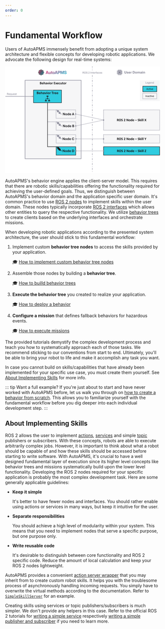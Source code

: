 ```yaml
---
order: 0
---
```

# Fundamental Workflow

Users of AutoAPMS immensely benefit from adopting a unique system architecture and flexible concepts for developing robotic applications. We advocate the following design for real-time systems:

![AutoAPMS System Architecture](./system-architecture.png)

AutoAPMS's behavior engine applies the client-server model. This requires that there are robotic skills/capabilities offering the functionality required for achieving the user-defined goals. Thus, we distinguish between AutoAPMS's behavior domain and the application specific user domain. It's common practice to use [ROS 2 nodes](https://docs.ros.org/en/humble/Concepts/Basic/About-Nodes.html) to implement skills within the user domain. These nodes typically incorporate [ROS 2 interfaces](https://docs.ros.org/en/humble/Concepts/Basic/About-Interfaces.html) which allows other entities to query the respective functionality. We utilize [behavior trees](./concepts/behavior-trees.md) to create clients based on the underlying interfaces and orchestrate missions.

When developing robotic applications according to the presented system architecture, the user should stick to this fundamental workflow:

1. Implement custom **behavior tree nodes** to access the skills provided by your application.

    🎓 [How to implement custom behavior tree nodes](./tutorials/implementing-behavior-tree-nodes.md)

2. Assemble those nodes by building a **behavior tree**.

    🎓 [How to builld behavior trees](./tutorials/building-behavior-trees.md)

3. **Execute the behavior tree** you created to realize your application.

    🎓 [How to deploy a behavior](./tutorials/deploying-a-behavior.md)

4. **Configure a mission** that defines fallback behaviors for hazardous events.

    🎓 [How to execute missions](./tutorials/executing-missions.md)

The provided tutorials demystify the complex development process and teach you how to systematically approach each of those tasks. We recommend sticking to our conventions from start to end. Ultimately, you'll be able to bring your robot to life and make it accomplish any task you want.

In case you cannot build on skills/capabilities that have already been implemented for your specific use case, you must create them yourself. See [About Implementing Skills](#about-implementing-skills) for more info.

::: tip Want a full example?
If you're just about to start and have never worked with AutoAPMS before, let us walk you through on [how to create a behavior from scratch](./tutorials/creating-a-behavior-from-scratch.md). This allows you to familiarize yourself with the fundamental workflow before you dig deeper into each individual development step.
:::

## About Implementing Skills

ROS 2 allows the user to implement [actions](https://docs.ros.org/en/humble/Concepts/Basic/About-Actions.html), [services](https://docs.ros.org/en/humble/Concepts/Basic/About-Services.html) and simple [topic](https://docs.ros.org/en/humble/Concepts/Basic/About-Topics.html) publishers or subscribers. With these concepts, robots are able to execute arbitrarily complex jobs. However, it is important to think about what a robot should be capable of and how these skills should be accessed before starting to write software. With AutoAPMS, it's crucial to have a well designed fundamental layer of execution since its higher level concepts like behavior trees and missions systematically build upon the lower level functionality. Developing the ROS 2 nodes required for your specific application is probably the most complex development task. Here are some generally applicable guidelines:

- **Keep it simple**

  It's better to have fewer nodes and interfaces. You should rather enable using actions or services in many ways, but keep it intuitive for the user.

- **Separate responsibilities**

  You should achieve a high level of modularity within your system. This means that you need to implement nodes that serve a specific purpose, but one purpose only.

- **Write reusable code**

  It's desirable to distinguish between core functionality and ROS 2 specific code. Reduce the amount of local calculation and keep your ROS 2 nodes lightweight.

AutoAPMS provides a convenient [action server wrapper](https://robin-mueller.github.io/auto-apms/classauto__apms__util_1_1ActionWrapper.html) that you may inherit from to create custom robot skills. It helps you with the troublesome process of asynchronously handling incoming requests. You simply have to overwrite the virtual methods according to the documentation. Refer to [`SimpleSkillServer`](./tutorials/creating-a-behavior-from-scratch.md#server) for an example.

Creating skills using services or topic publishers/subscribers is much simpler. We don't provide any helpers in this case. Refer to the official ROS 2 tutorials for [writing a simple service](https://docs.ros.org/en/humble/Tutorials/Beginner-Client-Libraries/Writing-A-Simple-Cpp-Service-And-Client.html#write-the-service-node) respectively [writing a simple publisher and subscriber](https://docs.ros.org/en/humble/Tutorials/Beginner-Client-Libraries/Writing-A-Simple-Cpp-Publisher-And-Subscriber.html) if you need to learn more.
